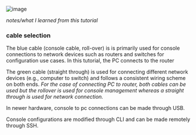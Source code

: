 ![image](https://github.com/user-attachments/assets/81cd65f3-ed35-4e15-9927-89b36841277d)

_notes/what I learned from this tutorial_

### cable selection
The blue cable (console cable, roll-over) is is primarily used for console connections to network devices such as routers and switches for configuration use cases. In this tutorial, the PC connects to the router

The green cable (straight through) is used for connecting different network devices (e.g., computer to switch) and follows a consistent wiring scheme on both ends. _For the case of connecting PC to router, both cables can be used but the rollover is used for console management whereas a straight through is used for network connection._

In newer hardware, console to pc connections can be made through USB.

Console configurations are modified through CLI and can be made remotely through SSH.
